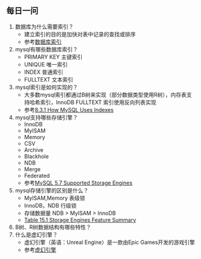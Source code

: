 ## 每日一问

1. 数据库为什么需要索引？
    - 建立索引的目的是加快对表中记录的查找或排序
    - 参考[数据库索引](https://baike.baidu.com/item/%E6%95%B0%E6%8D%AE%E5%BA%93%E7%B4%A2%E5%BC%95#:~:text=%E7%B4%A2%E5%BC%95%E6%98%AF%E5%AF%B9%E6%95%B0%E6%8D%AE%E5%BA%93%E8%A1%A8,ID%E7%9A%84%E8%BE%85%E5%8A%A9%E6%95%B0%E6%8D%AE%E7%BB%93%E6%9E%84%E3%80%82)
2. mysql有哪些数据库索引？
    - PRIMARY KEY 主键索引
    - UNIQUE 唯一索引
    - INDEX 普通索引
    - FULLTEXT 文本索引
3. mysql索引是如何实现的？
    - 大多数mysql索引都通过B树来实现（部分数据类型使用R树），内存表支持哈希索引，InnoDB FULLTEXT 索引使用反向列表实现
    - 参考[8.3.1 How MySQL Uses Indexes](https://dev.mysql.com/doc/refman/5.7/en/mysql-indexes.html)
4. mysql支持哪些存储引擎？
    - InnoDB
    - MyISAM
    - Memory
    - CSV
    - Archive
    - Blackhole
    - NDB
    - Merge
    - Federated
    - 参考[MySQL 5.7 Supported Storage Engines](https://dev.mysql.com/doc/refman/5.7/en/storage-engines.html)
5. mysql存储引擎的区别是什么？
    - MyISAM,Memory 表级锁
    - InnoDB，NDB 行级锁
    - 存储数据量 NDB > MyISAM > InnoDB
    - [Table 15.1 Storage Engines Feature Summary](https://dev.mysql.com/doc/refman/5.7/en/storage-engines.html)
6. B树、R树数据结构有哪些特性？
7. 什么是虚幻引擎？
    - 虚幻引擎（英语：Unreal Engine）是一款由Epic Games开发的游戏引擎
    - 参考[虚幻引擎](https://zh.wikipedia.org/wiki/%E8%99%9A%E5%B9%BB%E5%BC%95%E6%93%8E)
